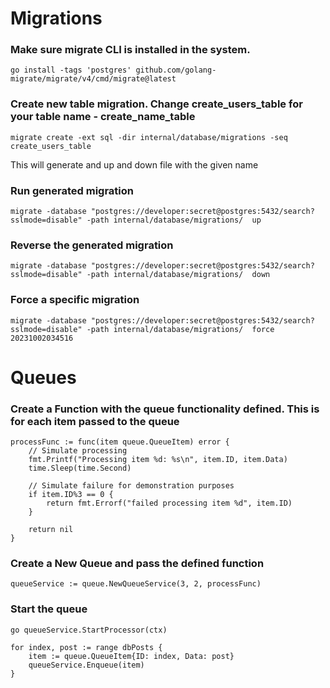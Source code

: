 # Migrations
### Make sure migrate CLI is installed in the system.
```
go install -tags 'postgres' github.com/golang-migrate/migrate/v4/cmd/migrate@latest
```
### Create new table migration. Change create_users_table for your table name - create_name_table 
```
migrate create -ext sql -dir internal/database/migrations -seq create_users_table
```
This will generate and up and down file with the given name


### Run generated migration 
```
migrate -database "postgres://developer:secret@postgres:5432/search?sslmode=disable" -path internal/database/migrations/  up
```

### Reverse the generated migration 
```
migrate -database "postgres://developer:secret@postgres:5432/search?sslmode=disable" -path internal/database/migrations/  down 
```

### Force a specific migration
```
migrate -database "postgres://developer:secret@postgres:5432/search?sslmode=disable" -path internal/database/migrations/  force 20231002034516
```

# Queues
### Create a Function with the queue functionality defined. This is for each item passed to the queue
```
processFunc := func(item queue.QueueItem) error {
    // Simulate processing
    fmt.Printf("Processing item %d: %s\n", item.ID, item.Data)
    time.Sleep(time.Second)

    // Simulate failure for demonstration purposes
    if item.ID%3 == 0 {
        return fmt.Errorf("failed processing item %d", item.ID)
    }

    return nil
}
```
### Create a New Queue and pass the defined function
```
queueService := queue.NewQueueService(3, 2, processFunc)
```

### Start the queue
```
go queueService.StartProcessor(ctx)

for index, post := range dbPosts {
    item := queue.QueueItem{ID: index, Data: post}
    queueService.Enqueue(item)
}
```

